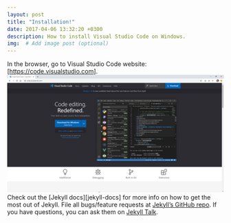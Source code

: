 ```yaml
---
layout: post
title: "Installation!"
date: 2017-04-06 13:32:20 +0300
description: How to install Visual Studio Code on Windows.
img:  # Add image post (optional)
---
```

In the browser, go to Visual Studio Code website: [https://code.visualstudio.com].
![image](/assets/img/VisualStudioCodeWebsite.png)
Check out the [Jekyll docs][jekyll-docs] for more info on how to get the most out of Jekyll. File all bugs/feature requests at [Jekyll’s GitHub repo][jekyll-gh]. If you have questions, you can ask them on [Jekyll Talk][jekyll-talk].

[jekyll-gh]:   https://github.com/jekyll/jekyll
[jekyll-talk]: https://talk.jekyllrb.com/
